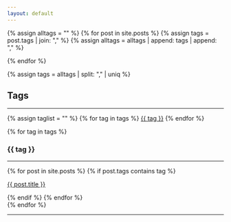 ```yaml
---
layout: default
---
```


{% assign alltags = "" %}
{% for post in site.posts %}
    {% assign tags = post.tags | join: "," %}
    {% assign alltags = alltags | append: tags | append: "," %}

{% endfor %}

{% assign tags = alltags | split: "," | uniq %}

## Tags
---
<p>
{% assign taglist = "" %}
{% for tag in tags %}
    <a href="#{{ tag }}">{{ tag }}</a> 
{% endfor %}
</p>


{% for tag in tags %}
### {{ tag }}
---
<div>
    {% for post in site.posts %}
        {% if post.tags contains tag %}
            <p><a href="{{ site.url }}{{ post.url }}">{{ post.title }}</a></p>
        {% endif %}
    {% endfor %}
</div>
{% endfor %}

---